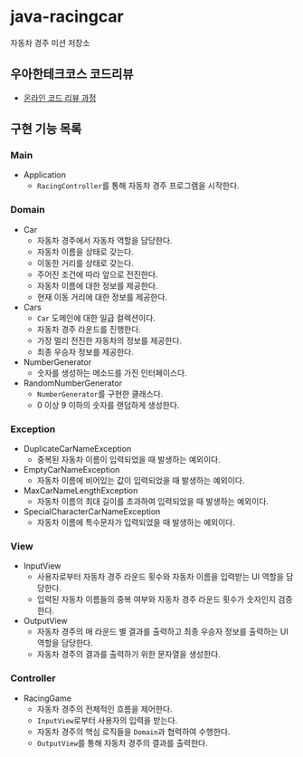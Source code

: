 # java-racingcar

자동차 경주 미션 저장소

## 우아한테크코스 코드리뷰

- [온라인 코드 리뷰 과정](https://github.com/woowacourse/woowacourse-docs/blob/master/maincourse/README.md)

## 구현 기능 목록

### Main

* Application
    * `RacingController`를 통해 자동차 경주 프로그램을 시작한다.

### Domain

* Car
    * 자동차 경주에서 자동차 역할을 담당한다.
    * 자동차 이름을 상태로 갖는다.
    * 이동한 거리를 상태로 갖는다.
    * 주어진 조건에 따라 앞으로 전진한다.
    * 자동차 이름에 대한 정보를 제공한다.
    * 현재 이동 거리에 대한 정보를 제공한다.
* Cars
    * `Car` 도메인에 대한 일급 컬렉션이다.
    * 자동차 경주 라운드를 진행한다.
    * 가장 멀리 전진한 자동차의 정보를 제공한다.
    * 최종 우승자 정보를 제공한다.
* NumberGenerator
    * 숫자를 생성하는 메소드를 가진 인터페이스다.
* RandomNumberGenerator
    * `NumberGenerator`를 구현한 클래스다.
    * 0 이상 9 이하의 숫자를 랜덤하게 생성한다.

### Exception

* DuplicateCarNameException
    * 중복된 자동차 이름이 입력되었을 때 발생하는 예외이다.
* EmptyCarNameException
    * 자동차 이름에 비어있는 값이 입력되었을 때 발생하는 예외이다.
* MaxCarNameLengthException
    * 자동차 이름의 최대 길이를 초과하여 입력되었을 때 발생하는 예외이다.
* SpecialCharacterCarNameException
    * 자동차 이름에 특수문자가 입력되었을 때 발생하는 예외이다.

### View

* InputView
    * 사용자로부터 자동차 경주 라운드 횟수와 자동차 이름을 입력받는 UI 역할을 담당한다.
    * 입력된 자동차 이름들의 중복 여부와 자동차 경주 라운드 횟수가 숫자인지 검증한다.
* OutputView
    * 자동차 경주의 매 라운드 별 결과를 출력하고 최종 우승자 정보를 출력하는 UI 역할을 담당한다.
    * 자동차 경주의 결과를 출력하기 위한 문자열을 생성한다.

### Controller

* RacingGame
    * 자동차 경주의 전체적인 흐름을 제어한다.
    * `InputView`로부터 사용자의 입력을 받는다.
    * 자동차 경주의 핵심 로직들을 `Domain`과 협력하여 수행한다.
    * `OutputView`를 통해 자동차 경주의 결과를 출력한다.